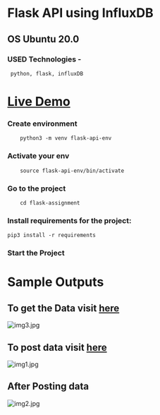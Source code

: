 # Flask API using InfluxDB

## OS Ubuntu 20.0

### USED Technologies -
``` 
 python, flask, influxDB
```

# [Live Demo](http://13.232.155.143:8000/api/bulk-data)

### Create environment

```
    python3 -m venv flask-api-env
```
### Activate your env

```
    source flask-api-env/bin/activate
```

### Go to the project 

```
    cd flask-assignment
```

### Install requirements for the project:

   ```
   pip3 install -r requirements
   ```

### Start the Project


# Sample Outputs

## To get the Data visit [here](http://13.232.155.143:8000/api/post-data)

![img3.jpg](..%2F..%2F..%2FPictures%2FScreenshots%2Fimg3.jpg)

## To post data visit [here](http://13.232.155.143:8000/api/post-data)
![img1.jpg](..%2F..%2F..%2FPictures%2FScreenshots%2Fimg1.jpg)

## After Posting data 
![img2.jpg](..%2F..%2F..%2FPictures%2FScreenshots%2Fimg2.jpg)